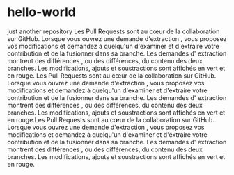 # hello-world
just another repository
Les Pull Requests sont au cœur de la collaboration sur GitHub. Lorsque vous ouvrez une demande d'extraction , vous proposez vos modifications et demandez à quelqu'un d'examiner et d'extraire votre contribution et de la fusionner dans sa branche. Les demandes d' extraction montrent des différences , ou des différences, du contenu des deux branches. Les modifications, ajouts et soustractions sont affichés en vert et en rouge.
Les Pull Requests sont au cœur de la collaboration sur GitHub. Lorsque vous ouvrez une demande d'extraction , vous proposez vos modifications et demandez à quelqu'un d'examiner et d'extraire votre contribution et de la fusionner dans sa branche. Les demandes d' extraction montrent des différences , ou des différences, du contenu des deux branches. Les modifications, ajouts et soustractions sont affichés en vert et en rouge.Les Pull Requests sont au cœur de la collaboration sur GitHub. Lorsque vous ouvrez une demande d'extraction , vous proposez vos modifications et demandez à quelqu'un d'examiner et d'extraire votre contribution et de la fusionner dans sa branche. Les demandes d' extraction montrent des différences , ou des différences, du contenu des deux branches. Les modifications, ajouts et soustractions sont affichés en vert et en rouge.
